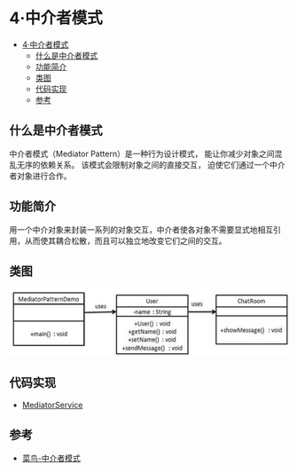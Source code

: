 # 4·中介者模式

- [4·中介者模式](#4中介者模式)
  - [什么是中介者模式](#什么是中介者模式)
  - [功能简介](#功能简介)
  - [类图](#类图)
  - [代码实现](#代码实现)
  - [参考](#参考)

## 什么是中介者模式
中介者模式（Mediator Pattern）是一种行为设计模式， 能让你减少对象之间混乱无序的依赖关系。 该模式会限制对象之间的直接交互， 迫使它们通过一个中介者对象进行合作。

## 功能简介
用一个中介对象来封装一系列的对象交互，中介者使各对象不需要显式地相互引用，从而使其耦合松散，而且可以独立地改变它们之间的交互。

## 类图
![图17-中介者模式类图](/docs/images/图17-中介者模式类图.jpg)

## 代码实现
- [MediatorService](/src/main/java/com/ly/pattern/mediator/MediatorService.java)

## 参考
- [菜鸟-中介者模式](https://www.runoob.com/design-pattern/mediator-pattern.html)